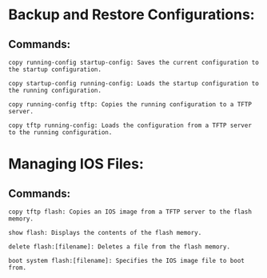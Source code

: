 # Backup and Restore Configurations:

## Commands:
    
    copy running-config startup-config: Saves the current configuration to the startup configuration.
    
    copy startup-config running-config: Loads the startup configuration to the running configuration.
    
    copy running-config tftp: Copies the running configuration to a TFTP server.
    
    copy tftp running-config: Loads the configuration from a TFTP server to the running configuration.

# Managing IOS Files:

## Commands:

    copy tftp flash: Copies an IOS image from a TFTP server to the flash memory.
    
    show flash: Displays the contents of the flash memory.
    
    delete flash:[filename]: Deletes a file from the flash memory.
    
    boot system flash:[filename]: Specifies the IOS image file to boot from.
